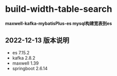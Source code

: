 # build-width-table-search

**maxwell-kafka-mybatisPlus-es mysql构建宽表到es**

## 2022-12-13 版本说明

- es 7.15.2
- kafka 2.8.2
- maxwell 1.39
- springboot 2.6.14
